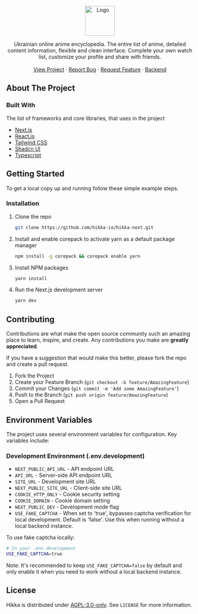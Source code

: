 <!-- PROJECT LOGO -->
<br />
<div align="center">
  <a href="https://github.com/hikka-io/hikka-next">
    <img src="public/logo.svg" alt="Logo" width="80" height="80">
  </a>
  <p align="center">
    Ukrainian online anime encyclopedia. The entire list of anime, detailed content information, flexible and clean interface. Complete your own watch list, customize your profile and share with friends.
    <br />
    <br />
    <a href="https://hikka.io">View Project</a>
    ·
    <a href="https://github.com/hikka-io/hikka-next/issues">Report Bug</a>
    ·
    <a href="https://github.com/hikka-io/hikka-next/issues">Request Feature</a>
    ·
    <a href="https://github.com/hikka-io/hikka">Backend</a>
  </p>
</div>

<!-- ABOUT THE PROJECT -->
## About The Project

### Built With

The list of frameworks and core libraries, that uses in the project

- [Next.js](https://nextjs.org/)
- [React.js](https://reactjs.org/)
- [Tailwind CSS](https://tailwindcss.com/)
- [Shadcn UI](https://ui.shadcn.com/)
- [Typescript](https://www.typescriptlang.org/)

<!-- GETTING STARTED -->
## Getting Started

To get a local copy up and running follow these simple example steps.

### Installation

1. Clone the repo
   ```sh
   git clone https://github.com/hikka-io/hikka-next.git
   ```
1. Install and enable corepack to activate yarn as a default package manager
   ```sh
   npm install -g corepack && corepack enable yarn
   ```   
2. Install NPM packages
   ```sh
   yarn install
   ```
3. Run the Next.js development server
   ```sh
   yarn dev
   ```

<!-- CONTRIBUTING -->
## Contributing

Contributions are what make the open source community such an amazing place to learn, inspire, and create. Any contributions you make are **greatly appreciated**.

If you have a suggestion that would make this better, please fork the repo and create a pull request.

1. Fork the Project
2. Create your Feature Branch (`git checkout -b feature/AmazingFeature`)
3. Commit your Changes (`git commit -m 'Add some AmazingFeature'`)
4. Push to the Branch (`git push origin feature/AmazingFeature`)
5. Open a Pull Request

## Environment Variables

The project uses several environment variables for configuration. Key variables include:

### Development Environment (.env.development)

- `NEXT_PUBLIC_API_URL` - API endpoint URL
- `API_URL` - Server-side API endpoint URL
- `SITE_URL` - Development site URL
- `NEXT_PUBLIC_SITE_URL` - Client-side site URL
- `COOKIE_HTTP_ONLY` - Cookie security setting
- `COOKIE_DOMAIN` - Cookie domain setting
- `NEXT_PUBLIC_DEV` - Development mode flag
- `USE_FAKE_CAPTCHA` - When set to 'true', bypasses captcha verification for local development. Default is 'false'. Use this when running without a local backend instance.

To use fake captcha locally:
```sh
# In your .env.development
USE_FAKE_CAPTCHA=true
```

Note: It's recommended to keep `USE_FAKE_CAPTCHA=false` by default and only enable it when you need to work without a local backend instance.

<!-- LICENSE -->
## License

Hikka is distributed under [AGPL-3.0-only](LICENSE). See `LICENSE` for more information.
